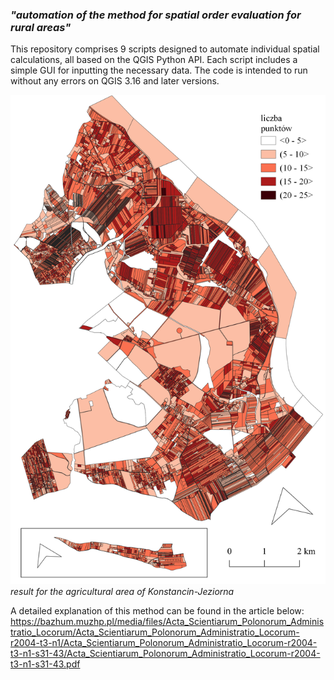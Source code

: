 ### ***"automation of the method for spatial order evaluation for rural areas"***

This repository comprises 9 scripts designed to automate individual spatial calculations, all based on the QGIS Python API. Each script includes a simple GUI for inputting the necessary data. The code is intended to run without any errors on QGIS 3.16 and later versions.

![alt text](img/result.png?raw=true)
*result for the agricultural area of Konstancin-Jeziorna*

A detailed explanation of this method can be found in the article below:
https://bazhum.muzhp.pl/media/files/Acta_Scientiarum_Polonorum_Administratio_Locorum/Acta_Scientiarum_Polonorum_Administratio_Locorum-r2004-t3-n1/Acta_Scientiarum_Polonorum_Administratio_Locorum-r2004-t3-n1-s31-43/Acta_Scientiarum_Polonorum_Administratio_Locorum-r2004-t3-n1-s31-43.pdf
